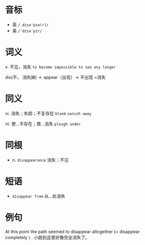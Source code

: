 # 音标

- 英 `/ˌdɪsə'pɪə(r)/`
- 美 `/'dɪsə'pɪr/`

# 词义

v. 不见，消失
`to become impossible to see any longer`



dis(不， 消失掉) ＋ appear（出现）→ 不出现 =消失

# 同义

vi. 消失；失踪；不复存在
`blank` `vanish away`

vt. 使…不存在；使…消失
`plough under`

# 同根

- n. `disappearance` 消失；不见

# 短语

- `disappear from` 从…处消失

# 例句

At this point the path seemed to disappear altogether (= disappear completely ) .
小路到这里好像完全消失了。


